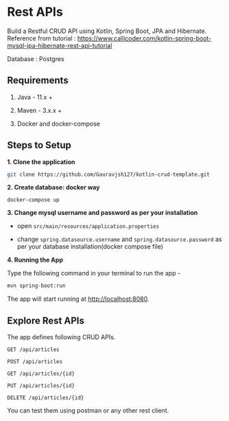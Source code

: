 # Rest APIs

Build a Restful CRUD API using Kotlin, Spring Boot, JPA and Hibernate.
Reference from tutorial : https://www.callicoder.com/kotlin-spring-boot-mysql-jpa-hibernate-rest-api-tutorial

Database : Postgres

## Requirements

1. Java - 11.x +

2. Maven - 3.x.x +

3. Docker and docker-compose

## Steps to Setup

**1. Clone the application**

```bash
git clone https://github.com/Gauravjsh127/kotlin-crud-template.git
```

**2. Create database: docker way**
```
docker-compose up

```

**3. Change mysql username and password as per your installation**

+ open `src/main/resources/application.properties`

+ change `spring.datasource.username` and `spring.datasource.password` as per your database installation(docker compose file)

**4. Running the App**

Type the following command in your terminal to run the app -

```bash
mvn spring-boot:run
```

The app will start running at <http://localhost:8080>.

## Explore Rest APIs

The app defines following CRUD APIs.

    GET /api/articles
    
    POST /api/articles
    
    GET /api/articles/{id}
    
    PUT /api/articles/{id}
    
    DELETE /api/articles/{id}

You can test them using postman or any other rest client.
